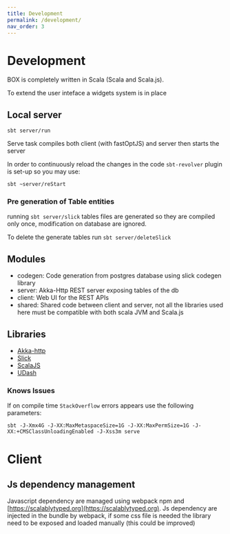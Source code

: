 ```yaml
---
title: Development
permalink: /development/
nav_order: 3
---
```


# Development

BOX is completely written in Scala (Scala and Scala.js).

To extend the user inteface a widgets system is in place

## Local server

```
sbt server/run
```
Serve task compiles both client (with fastOptJS) and server then starts the server

In order to continuously reload the changes in the code `sbt-revolver` plugin is set-up so you may use:
```
sbt ~server/reStart
```

### Pre generation of Table entities
running `sbt server/slick` tables files are generated so they are compiled only once, modification on database are ignored.

To delete the generate tables run `sbt server/deleteSlick`



## Modules

- codegen: Code generation from postgres database using slick codegen library
- server: Akka-Http REST server exposing tables of the db
- client: Web UI for the REST APIs
- shared: Shared code between client and server, not all the libraries used here must be compatible with both scala JVM and Scala.js

## Libraries


- [Akka-http](https://doc.akka.io/docs/akka-http/current/)
- [Slick](http://slick.lightbend.com/)
- [ScalaJS](http://www.scala-js.org/)
- [UDash](http://udash.io/)


### Knows Issues


If on compile time `StackOverflow` errors appears use the following parameters:
```
sbt -J-Xmx4G -J-XX:MaxMetaspaceSize=1G -J-XX:MaxPermSize=1G -J-XX:+CMSClassUnloadingEnabled -J-Xss3m serve
```

# Client

## Js dependency management

Javascript dependency are managed using webpack npm and [https://scalablytyped.org](https://scalablytyped.org).
Js dependency are injected in the bundle by webpack, if some css file is needed the library need to be exposed and loaded manually (this could be improved)